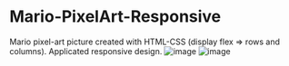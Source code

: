 # Mario-PixelArt-Responsive
Mario pixel-art picture created with HTML-CSS (display flex => rows and columns). Applicated responsive design.
![image](https://user-images.githubusercontent.com/126074103/229089393-5acb2d31-471e-437d-8dd3-bbde56f52fed.png)
![image](https://user-images.githubusercontent.com/126074103/229089633-9bdf3bac-12e1-44e2-9c98-344eb491c95c.png)


